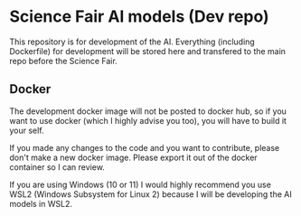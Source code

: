 # Science Fair AI models (Dev repo)
This repository is for development of the AI. Everything (including Dockerfile) for development will be stored here and transfered to the main repo before the Science Fair.

## Docker
The development docker image will not be posted to docker hub, so if you want to use docker (which I highly advise you too), you will have to build it your self.

If you made any changes to the code and you want to contribute, please don't make a new docker image. Please export it out of the docker container so I can review.

If you are using Windows (10 or 11) I would highly recommend you use WSL2 (Windows Subsystem for Linux 2) because I will be developing the AI models in WSL2.
